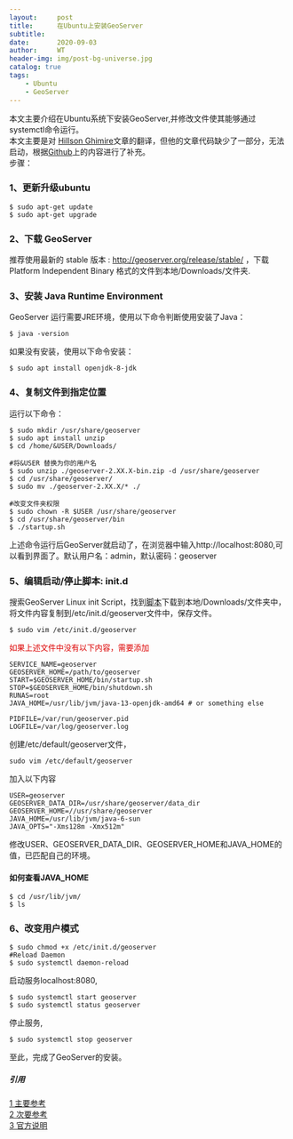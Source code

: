 ```yaml
---
layout:     post
title:      在Ubuntu上安装GeoServer
subtitle:   
date:       2020-09-03
author:     WT
header-img: img/post-bg-universe.jpg
catalog: true
tags:
    - Ubuntu
    - GeoServer  
---
```


  本文主要介绍在Ubuntu系统下安装GeoServer,并修改文件使其能够通过systemctl命令运行。    
  本文主要是对 [Hillson Ghimire](https://medium.com/@ghimirehillson/installing-geoserver-on-linux-ubuntu-18-04-mint-d5f54d70ff32)文章的翻译，但他的文章代码缺少了一部分，无法启动，根据[Github](https://gist.github.com/iacovlev-pavel/9006ba2f33cafc8d2ab71528f25f9f45)上的内容进行了补充。  
步骤：  
### 1、更新升级ubuntu 
```
$ sudo apt-get update
$ sudo apt-get upgrade
```
### 2、下载 GeoServer  
推荐使用最新的 stable 版本 : http://geoserver.org/release/stable/
，下载Platform Independent Binary 格式的文件到本地/Downloads/文件夹.
### 3、安装 Java Runtime Environment
GeoServer 运行需要JRE环境，使用以下命令判断使用安装了Java：
```
$ java -version
```
如果没有安装，使用以下命令安装：
```
$ sudo apt install openjdk-8-jdk
```
### 4、复制文件到指定位置
运行以下命令：
```
$ sudo mkdir /usr/share/geoserver
$ sudo apt install unzip
$ cd /home/&USER/Downloads/

#将&USER 替换为你的用户名
$ sudo unzip ./geoserver-2.XX.X-bin.zip -d /usr/share/geoserver
$ cd /usr/share/geoserver/
$ sudo mv ./geoserver-2.XX.X/* ./

#改变文件夹权限
$ sudo chown -R $USER /usr/share/geoserver
$ cd /usr/share/geoserver/bin
$ ./startup.sh
```
上述命令运行后GeoServer就启动了，在浏览器中输入http://localhost:8080,可以看到界面了。默认用户名：admin，默认密码：geoserver

### 5、编辑启动/停止脚本: init.d
搜索GeoServer Linux init Script，找到[脚本](https://docs.geoserver.org/latest/en/user/production/linuxscript.html)下载到本地/Downloads/文件夹中，将文件内容复制到/etc/init.d/geoserver文件中，保存文件。  
```
$ sudo vim /etc/init.d/geoserver
```
<font color="#dd0000">如果上述文件中没有以下内容，需要添加</font><br />
```
SERVICE_NAME=geoserver
GEOSERVER_HOME=/path/to/geoserver
START=$GEOSERVER_HOME/bin/startup.sh
STOP=$GEOSERVER_HOME/bin/shutdown.sh
RUNAS=root
JAVA_HOME=/usr/lib/jvm/java-13-openjdk-amd64 # or something else

PIDFILE=/var/run/geoserver.pid
LOGFILE=/var/log/geoserver.log
```

创建/etc/default/geoserver文件，
```
sudo vim /etc/default/geoserver
```
加入以下内容
```
USER=geoserver 
GEOSERVER_DATA_DIR=/usr/share/geoserver/data_dir
GEOSERVER_HOME=//usr/share/geoserver
JAVA_HOME=/usr/lib/jvm/java-6-sun
JAVA_OPTS="-Xms128m -Xmx512m"
```
修改USER、GEOSERVER_DATA_DIR、GEOSERVER_HOME和JAVA_HOME的值，已匹配自己的环境。

#### 如何查看JAVA_HOME
```
$ cd /usr/lib/jvm/
$ ls
```
### 6、改变用户模式
```
$ sudo chmod +x /etc/init.d/geoserver
#Reload Daemon
$ sudo systemctl daemon-reload
```
启动服务localhost:8080,
```
$ sudo systemctl start geoserver
$ sudo systemctl status geoserver
```
停止服务,
```
$ sudo systemctl stop geoserver
```
至此，完成了GeoServer的安装。




##### 引用  
[1 主要参考](https://medium.com/@ghimirehillson/installing-geoserver-on-linux-ubuntu-18-04-mint-d5f54d70ff32)  
[2 次要参考](https://gist.github.com/iacovlev-pavel/9006ba2f33cafc8d2ab71528f25f9f45)  
[3 官方说明](https://docs.geoserver.org/latest/en/user/production/linuxscript.html)   
